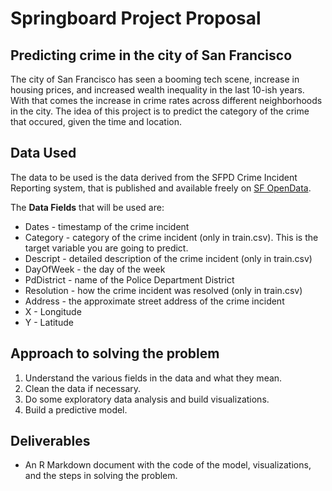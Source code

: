 Springboard Project Proposal
================

Predicting crime in the city of San Francisco
---------------------------------------------

The city of San Francisco has seen a booming tech scene, increase in housing prices, and increased wealth inequality in the last 10-ish years. With that comes the increase in crime rates across different neighborhoods in the city. The idea of this project is to predict the category of the crime that occured, given the time and location.

Data Used
---------

The data to be used is the data derived from the SFPD Crime Incident Reporting system, that is published and available freely on [SF OpenData](https://datasf.org/opendata/).

The **Data Fields** that will be used are:

-   Dates - timestamp of the crime incident
-   Category - category of the crime incident (only in train.csv). This is the target variable you are going to predict.
-   Descript - detailed description of the crime incident (only in train.csv)
-   DayOfWeek - the day of the week
-   PdDistrict - name of the Police Department District
-   Resolution - how the crime incident was resolved (only in train.csv)
-   Address - the approximate street address of the crime incident
-   X - Longitude
-   Y - Latitude

Approach to solving the problem
-------------------------------

1.  Understand the various fields in the data and what they mean.
2.  Clean the data if necessary.
3.  Do some exploratory data analysis and build visualizations.
4.  Build a predictive model.

Deliverables
------------

-   An R Markdown document with the code of the model, visualizations, and the steps in solving the problem.
